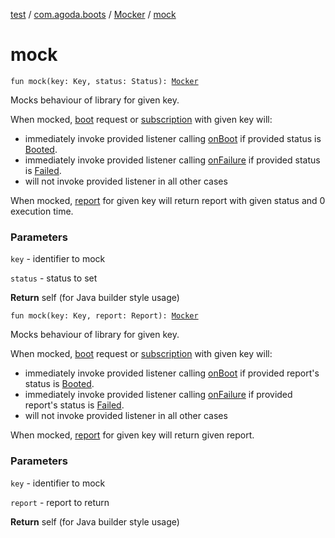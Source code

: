 [test](../../index.md) / [com.agoda.boots](../index.md) / [Mocker](index.md) / [mock](./mock.md)

# mock

`fun mock(key: Key, status: Status): `[`Mocker`](index.md)

Mocks behaviour of library for given key.

When mocked, [boot](#) request or [subscription](#) with given key will:

* immediately invoke provided listener calling [onBoot](#) if provided status is [Booted](#).
* immediately invoke provided listener calling [onFailure](#) if provided status is [Failed](#).
* will not invoke provided listener in all other cases

When mocked, [report](#) for given key will return report with given status and 0 execution time.

### Parameters

`key` - identifier to mock

`status` - status to set

**Return**
self (for Java builder style usage)

`fun mock(key: Key, report: Report): `[`Mocker`](index.md)

Mocks behaviour of library for given key.

When mocked, [boot](#) request or [subscription](#) with given key will:

* immediately invoke provided listener calling [onBoot](#) if provided report's status is [Booted](#).
* immediately invoke provided listener calling [onFailure](#) if provided report's status is [Failed](#).
* will not invoke provided listener in all other cases

When mocked, [report](#) for given key will return given report.

### Parameters

`key` - identifier to mock

`report` - report to return

**Return**
self (for Java builder style usage)

